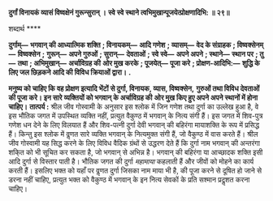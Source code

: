 **दुर्गां विनायकं व्यासं विष्वक्षेनं गुरून्सुरान् ।** **स्वे स्वे स्थाने त्वभिमुखान्पूजयेत्प्रोक्षणादिभि: ॥ २९॥** 

शब्दार्थ **** 

**दुर्गाम्—** **भगवान् की आध्यात्मिक शक्ति** **; विनायकम्—** **आदि गणेश** **; व्यासम्—** **वेद के संग्राहक** **; विष्वक्सेनम्—** **विष्वक्सेन** **;** **गुरून्—** **अपने गुरुओं** **; सुरान्—** **देवताओं** **; स्वे स्वे—** **अपने अपने** **; स्थाने—** **स्थान पर** **; तु—** **तथा** **; अभिमुखान्—** **अर्चाविग्रह की** **ओर मुख करके** **; पूजयेत्—** **पूजा करे** **; प्रोक्षण-आदिभि:—** **शुद्धि के लिए जल छिड़कने आदि की विविध क्रियाओं द्वारा।** **.** 

**मनुष्य को चाहिए कि वह प्रोक्षण इत्यादि भेंटों से दुर्गा, विनायक, व्यास, विष्वक्सेन,** **गुरुओं तथा विविध देवताओं की पूजा करे। इन सारे व्यक्तियों को भगवान् के अर्चाविग्रह की** **ओर मुख किए हुए अपने अपने स्थानों में होना चाहिए।** **तात्पर्य :** श्रील जीव गोस्वामी के अनुसार इस श्लोक में जिन गणेश तथा दुर्गा का उल्लेख हुआ है, वे इस भौतिक जगत में उपस्थित व्यक्ति नहीं, प्रत्युत वैकुण्ठ में भगवान् के नित्य संगी हैं। इस जगत में शिव-पुत्र गणेश धन देने के लिए विलयात हैं और शिव-पत्नी दुर्गा देवी भगवान् की बहिरंगा मायाशक्ति के रूप में प्रसिद्ध हैं। किन्तु इस श्लोक में वॢणत सारे व्यक्ति भगवान् के नित्यमुक्त संगी हैं, जो वैकुण्ठ में वास करते हैं। श्रील जीव गोस्वामी यह सिद्ध करने के लिए विविध वैदिक ग्रंथों से उद्धरण देते हैं कि दुर्गा नाम भगवान् की अन्तरंगा शकि्त को भी सूचित कर सकता है, जो भगवान् से अभिन्न है। भगवान् की बहिरंगा या आच्छादक शक्ति इसी आदि दुर्गा से विस्तार पाती है। भौतिक जगत की दुर्गा *महामाया* कहलाती हैं और जीवों को मोहने का कार्य करती हैं। इसलिए भक्त को यहाँ पर वॢणत दुर्गा जिसका नाम माया भी है, की पूजा करने से दूषित हो जाने से डरना नहीं चाहिए, प्रत्युत भक्त को वैकुण्ठ में भगवान् के इन नित्य सेवकों के प्रति सश्मान प्रदॢशत करना चाहिए।  